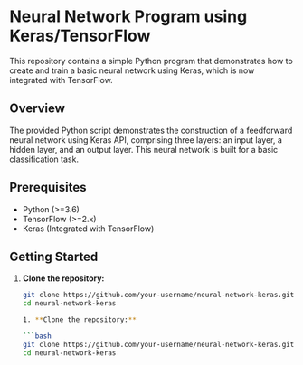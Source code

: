 # Neural Network Program using Keras/TensorFlow

This repository contains a simple Python program that demonstrates how to create and train a basic neural network using Keras, which is now integrated with TensorFlow.

## Overview

The provided Python script demonstrates the construction of a feedforward neural network using Keras API, comprising three layers: an input layer, a hidden layer, and an output layer. This neural network is built for a basic classification task.

## Prerequisites

- Python (>=3.6)
- TensorFlow (>=2.x)
- Keras (Integrated with TensorFlow)

## Getting Started

1. **Clone the repository:**

   ```bash
   git clone https://github.com/your-username/neural-network-keras.git
   cd neural-network-keras

   1. **Clone the repository:**

   ```bash
   git clone https://github.com/your-username/neural-network-keras.git
   cd neural-network-keras
